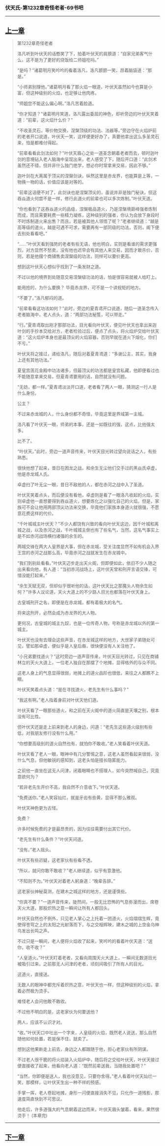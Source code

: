 ### 伏天氏-第1232章奇怪老者-69书吧

--------
[上一章](./192ee981bf1eeae68dc9e9715a8d5665.md)
--------


>
>
>
>第1232章奇怪老者
>
>洛凡听到叶伏天的话憨笑了下，拍着叶伏天的肩膀道：“自家兄弟客气什么，这不是为了更好的烧饭给二师姐吃吗。”
>
>“是吗？”诸葛明月笑吟吟的看着洛凡，洛凡颤颤一笑，昂着脑袋道：“那是。”
>
>“小师弟别理他。”诸葛明月看了那火焰一眼道，叶伏天虽然如今也算是小富，但这种级别的火焰，也足够让他肉疼。
>
>“师姐您不能这么偏心啊。”洛凡苦着脸道。
>
>“你才知道？”诸葛明月笑道，洛凡露出委屈的神色，却听旁边的叶伏天笑着道：“前辈，这火焰什么价？”
>
>“不收圣灵石，等价物交换，涅槃顶级的功法、法器等。”旁边守在火焰炉前的老者开口说道，叶伏天一笑，这样便更好办了，真要他拿出这么多圣灵石来，怕是都难付得起。
>
>“前辈看看此剑法如何？”叶伏天眉心之处一道圣念朝着老者而去，顿时迦叶剑的意境钻入老人脑海中呈现出来，老人感受了下，随后开口道：“此剑术虽然还不错，但并非什么独门绝学，想必你时常拿来交易，因此不够。”
>
>迦叶剑在大离属于顶尖的涅槃剑诀，纵然这里是赤龙界，也能算是上等，一物换一物的话，价值应该是对等的。
>
>“前辈这话便不对了，此剑诀也是涅槃顶尖的，虽说并非是独门秘诀，但这吞焱道火何尝不是一样，修行此道火的前辈也可以多次炼制。”叶伏天道。
>
>“你也看到了这吞焱道火的品级，涅槃极品道火，乃是涅槃境巅峰强者炼制而成，而且需要耗费一些精力凝练，这种级别的强者，你认为会放下身段时不时炼制道火来出售？而且，若是被其他人领悟了呢？”老者继续道：“越是高等级的道火，越是可遇不可求，需要再有一部同级的功法，否则，阁下便去别处看看吧。”
>
>“……”叶伏天看到强势的老者有些无语，他也明白，实则是看谁的需求更强烈，对方显然不愁卖，没有他也迟早会有其他人来交易，因而才敢杀价，否则，若是他摆个商铺售卖涅槃级的功法，同样可以要价更高。
>
>想到这叶伏天心想似乎找到了一条发财之道。
>
>不过以他的境界到处随意交易涅槃级功法的话，怕是很容易就被人给盯上。
>
>能用抢的，为什么要换？
>毕竟赤龙界，可不是一个讲规矩的地方。
>
>“不要了。”洛凡郁闷的道。
>
>“前辈看看这功法如何？”此时，旁边的夏青鸢开口说道，随后一道圣念传入老者脑海中，老人点头，道：“两部功法秘笈，可以带走。”
>
>“行。”夏青鸢取出刚才那部功法，目光看向叶伏天，便见叶伏天也拿出来迦叶剑的手抄本交给对方，老者检验过后，便点了点头，将火焰炉交给叶伏天道：“这火焰炉本身也是最顶尖的火焰容器，否则早就在道火下熔化，你们不亏。”
>
>叶伏天将之接过，递给洛凡，随后对着夏青鸢道：“多谢公主，其实，我身上还有其他功法。”
>
>夏皇宫莲花金殿中功法诸多，但最顶尖的功法都是皇宫私藏，他即便看过也不能随意拿来交易，但夏青鸢要用的话，自然就没有问题。
>
>“无妨，都一样。”夏青鸢淡淡开口道，老者看了两人一眼，猜测这一行人是什么身份。
>
>公主？
>
>不过来赤龙城的人，什么身份都不奇怪，毕竟这里是界域第一主城。
>
>洛凡看了叶伏天一眼，师弟的本事，还是一如既往的强，这点，比他强太多。
>
>比不了。
>
>“叶伏天。”此时，旁边一道声音传来，叶伏天目光转过望向说话之人，有些熟悉。
>
>很快他想了起来，昔日在困龙之战，和余生无尘他们交手过的黑焱氏卓虚，他是赤龙城人氏。
>
>卓虚扫了叶无尘一眼，昔日不敌他的人，都在赤河之战中入了圣道。
>
>叶伏天笑着点头，而后便没有看他，卓虚则是看了一眼洛凡收起的火焰，实则卓虚他一直想要得到吞焱道火，想要炼化之以强化自己的火焰，但是，家族可不会让他用两部顶尖功法来交换，毕竟他们家族本身道火就很强，不愿意花费这样的代价。
>
>“千叶城城主叶伏天？”不少人都饶有兴致的看向叶伏天这边，因千叶城和离城之战，以及赤河之战，千叶城城主倒也有了些名气，当然，这名气事实上是不如赤河战场横扫诸强的余生的。
>
>两城交锋在两大人皇界是大事，但在赤龙城，受关注度显然不如有机会入界王宫的赤河之战那么高，毕竟赤河之战就发生在赤龙城中。
>
>“我们到别处看看。”叶伏天迈步走出天火阁，但即便如此，依旧不少人随之出来看向他，有人道：“当初赤河战场上，这叶伏天曾和刑开言语交锋，可惜没能打起来。”
>
>“余生天赋无双，但却似乎很听他的话，这叶伏天比之那魔头人物余生如何？”许多人议论道，天火大道上的不少路人目光也都落在叶伏天身上。
>
>古皇城刑开之名，即便是在赤龙城，都有着极大的名气。
>
>将来这刑开，必然会成为赤龙界的大人物。
>
>更何况，古皇城的城主九奴，也是一位传奇人物，号称是赤龙城以外的第一城主。
>
>叶伏天也没有去理会这些声音，在赤龙城这样的地方，大世家子弟随处可见，譬如那卓虚，便似乎是人皇后裔，很快便没有人关注他了。
>
>“小兄弟要找道火？”这时旁边一道声音传来，叶伏天目光转过，只见在商铺林立的天火大道上，一位老人独自在那摆了个地摊，显得格外的与众不同。
>
>这老人身上的气息显得很弱，地摊上的道火品阶也很低，来往之人都瞧不上眼。
>
>叶伏天笑着点头道：“是在寻找道火，老先生有什么事吗？”
>
>“我这有啊。”老人指着身前对叶伏天他们道。
>
>叶伏天看了一眼那些道火，和之前在天火阁中的道火简直是天壤之别，根本没有可比性。
>
>但叶伏天还是走上前来到老人的身边，问道：“老先生这些道火级别有些低，对我朋友修行没有什么用。”
>
>“你想要高级别的道火自然也有，就怕你不敢收。”老人笑看着叶伏天道。
>
>叶伏天看了老人一眼，眼神中有几分警惕之意，这老人虽然看起来很弱，没什么气息，但他敏锐的感知到，这老头怕是擅长隐匿能力。
>
>之前他一直坐在这无人问津，闭着眼睛也不搭理人，如今突然喊自己，究竟意欲何为？
>
>“若非老先生开价不高，我自然不介意收下。”叶伏天道。
>
>“免费送你。”老人笑容灿烂，就是牙齿有些黄，显得不那么雅观。
>
>叶伏天神色更为古怪。
>
>免费？
>
>许多时候免费的才是最昂贵的，因为往往需要付出其它代价。
>
>“老先生有什么条件？”叶伏天问道。
>
>“没有。”老人摇头。
>
>叶伏天有些迟疑，这老家伙有些看不透。
>
>“所以，就问你敢不敢收？”老人继续道，似乎有意激他。
>
>“不知则不为。”叶伏天对着老人躬身道：“晚辈告辞。”
>
>这老家伙神秘莫测，在建木之城这样的地方，还是谨慎些。
>
>“你真不要？”一道声音传来，陡然间，一股无比恐怖的气息弥漫而出，席卷天火大道，那股炽热之意一瞬间让所有人都回头。
>
>叶伏天自然也不例外，只见老人掌心之上托着一团道火，火焰熠熠生辉，竟使得苍穹之上的太阳之光射落而下，与之交相辉映，建木之城的上空金乌神鸟发出长鸣之声。
>
>不过只是一瞬间，老人便将火焰收了起来，笑吟吟的看着叶伏天道：“送你，收不收？”
>
>“人皇道火。”叶伏天盯着老者，又看向周围天火大道上，一瞬间无数道目光被吸引过来，之前那无人问津的老者，顷刻间吸引了所有人的目光。
>
>这道火，直接送。
>
>无数人的眼神中都充斥着炽热之意，叶伏天也一样，但这种级别的火焰，拿着必然极为烫手。
>
>难怪老人会问他敢不敢收。
>
>不过他不明白的是，这老家伙为何要送他？
>
>两人，应该不认识才对。
>
>“收。”叶伏天口中吐出一个字来，人皇级的火焰，既然老人说送，那么自然随他如何处置，若是保不住，就卖了。
>
>想到这他果断走上前去，身边之人都跟随于他，担心老家伙有所阴谋。
>
>不过老人很干脆的将火焰装入火焰炉中，随后将之交给叶伏天，叶伏天接过便直接收了起来，他看向老人道：“既然前辈送我，当随我处置吧？”
>
>“当然，你即便是送人，我也没意见，只要你舍得。”老人看着叶伏天灿烂一笑，那模样，让叶伏天生出一种不祥的预感。
>
>手掌一挥，老人卷起地摊，身形一闪便直接消失不见，只化作一道残影，那速度简直快到不可思议。
>
>他走后，许多道强大的气息朝着这边而来，叶伏天眉头皱着，看来，果然很烫手！
>(本章完)
>
>

--------
[下一章](./ac3ba720f6b28780bfe84a2199568c15.md)
--------
